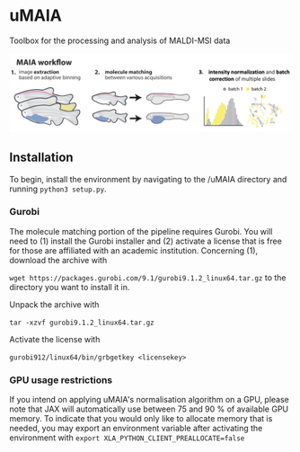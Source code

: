 # uMAIA
Toolbox for the processing and analysis of MALDI-MSI data


![alt text](figs/MAIA%20workflow.png)


## Installation

To begin, install the environment by navigating to the /uMAIA directory and running `python3 setup.py`.


### Gurobi
The molecule matching portion of the pipeline requires Gurobi. You will need to (1) install the Gurobi installer and (2) activate a license that is free for those are affiliated with an academic institution. Concerning (1), download the archive with 

`wget https://packages.gurobi.com/9.1/gurobi9.1.2_linux64.tar.gz` to the directory you want to install it in.

Unpack the archive with

`tar -xzvf gurobi9.1.2_linux64.tar.gz`

Activate the license with

`gurobi912/linux64/bin/grbgetkey <licensekey>`



### GPU usage restrictions
If you intend on applying uMAIA's normalisation algorithm on a GPU, please note that JAX will automatically use between 75 and 90 % of available GPU memory. To indicate that you would only like to allocate memory that is needed, you may export an environment variable after activating the environment with `export XLA_PYTHON_CLIENT_PREALLOCATE=false`


